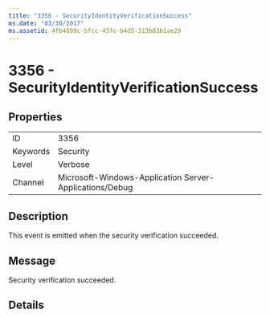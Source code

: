 ```yaml
---
title: "3356 - SecurityIdentityVerificationSuccess"
ms.date: "03/30/2017"
ms.assetid: 4fb4899c-bfcc-437e-b4d5-313b83b1ae29
---
```

# 3356 - SecurityIdentityVerificationSuccess
## Properties  
  
|||  
|-|-|  
|ID|3356|  
|Keywords|Security|  
|Level|Verbose|  
|Channel|Microsoft-Windows-Application Server-Applications/Debug|  
  
## Description  
 This event is emitted when the security verification succeeded.  
  
## Message  
 Security verification succeeded.  
  
## Details
